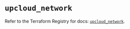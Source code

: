 # `upcloud_network`

Refer to the Terraform Registry for docs: [`upcloud_network`](https://registry.terraform.io/providers/upcloudltd/upcloud/5.24.2/docs/resources/network).
